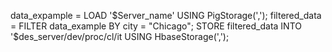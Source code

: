  data_expample = LOAD '$Server_name' USING PigStorage(',');
 filtered_data = FILTER data_example BY city = "Chicago";
 STORE filtered_data INTO '$des_server/dev/proc/cl/it USING HbaseStorage(',');
